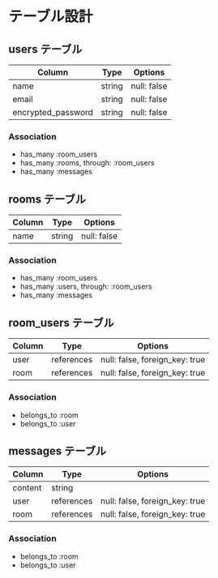 # テーブル設計

## users テーブル

| Column             | Type      | Options       |
| ------------------ | --------- | --------------|
| name               | string    | null: false   |
| email              | string    | null: false   |
| encrypted_password | string    | null: false   |

### Association

- has_many :room_users
- has_many :rooms, through: :room_users
- has_many :messages

## rooms テーブル

| Column  | Type      | Options       |
| --------| --------- | --------------|
| name    | string    | null: false   |

### Association

- has_many :room_users
- has_many :users, through: :room_users
- has_many :messages

## room_users テーブル

| Column      | Type      | Options                        |
| ----------- | --------- | -------------------------------|
| user        | references| null: false, foreign_key: true |  
| room        | references| null: false, foreign_key: true |

### Association

- belongs_to :room
- belongs_to :user

## messages テーブル

| Column      | Type      | Options                        |
| ----------- | --------- | -------------------------------|
| content     | string    |                                |
| user        | references| null: false, foreign_key: true |  
| room        | references| null: false, foreign_key: true |

### Association

- belongs_to :room
- belongs_to :user
